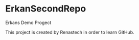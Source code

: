 # ErkanSecondRepo
Erkans Demo Progect


This project is created by Renastech in order to learn GitHub.
